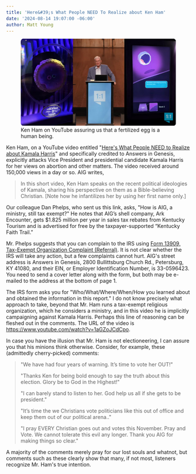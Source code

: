 ```yaml
---
title: 'Here&#39;s What People NEED To Realize about Ken Ham'
date: '2024-08-14 19:07:00 -06:00'
author: Matt Young
---
```


<figure>
<img src="/uploads/2024/Ham_Video_600.jpg" alt="Ken Ham on his video"/>
<figcaption><a href=""></a>Ken Ham on YouTube assuring us that a fertilized egg is a human being.
</figcaption>
</figure>

Ken Ham, on a YouTube video entitled "<a href="https://youtu.be/1aGZoJCdCpo?si=8iLpBwawPiOYOYbE">Here's What People NEED to Realize about Kamala Harris</a>" and specifically credited to Answers in Genesis, explicitly attacks Vice President and presidential candidate Kamala Harris for her views on abortion and other matters. The video received around 150,000 views in a day or so. AIG writes,

<blockquote>In this short video, Ken Ham speaks on the recent political ideologies of Kamala, sharing his perspective on them as a Bible-believing Christian. [Note how he infantilizes her by using her first name only.] </blockquote>

Our colleague Dan Phelps, who sent us this link, asks, "How is AIG, a ministry, still tax exempt?" He notes that AIG’s shell company, Ark Encounter, gets $1.825 million per year in sales tax rebates from Kentucky Tourism and is advertised for free by the taxpayer-supported “Kentucky Faith Trail.” 

Mr. Phelps suggests that you can complain to the IRS using <a href="https://www.irs.gov/pub/irs-pdf/f13909.pdf">Form 13909, Tax-Exempt Organization Complaint (Referral)</a>. It is not clear whether the IRS will take any action, but a few complaints cannot hurt. AIG's street address is Answers in Genesis, 2800 Bullittsburg Church Rd., Petersburg, KY 41080, and their EIN, or Employer Identification Number, is 33-0596423.  You need to send a cover letter along with the form, but both may be e-mailed to the address at the bottom of page 1.

The IRS form asks you for "Who/What/Where/When/How you learned about and obtained the information in this report." I do not know precisely what approach to take, beyond that Mr. Ham runs a tax-exempt religious organization, which he considers a ministry, and in this video he is implicitly campaigning against Kamala Harris. Perhaps this line of reasoning can be fleshed out in the comments. The URL of the video is https://www.youtube.com/watch?v=1aGZoJCdCpo.

In case you have the illusion that Mr. Ham is not electioneering, I can assure you that his minions think otherwise. Consider, for example, these (admittedly cherry-picked) comments:

<!--more-->

<blockquote><p>"We have had four years of warning. It’s time to vote her OUT!" </p>

<p>"Thanks Ken for being bold enough to say the truth about this election. Glory be to God in the Highest!" </p>

<p>"I can barely stand to listen to her. God help us all if she gets to be president." </p>

<p> "It’s time the we Christians vote politicians like this out of office and keep them out of our political arena.."</p>

<p>"I pray EVERY Christian goes out and votes this November. Pray and Vote. We cannot tolerate this evil any longer. Thank you AIG for making things so clear."</p> </blockquote>

A majority of the comments merely pray for our lost souls and whatnot, but comments such as these clearly show that many, if not most, listeners recognize Mr. Ham's true intention.

 


